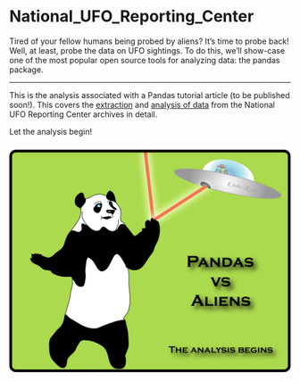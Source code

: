 # National_UFO_Reporting_Center

Tired of your fellow humans being probed by aliens? It’s time to probe back! Well, at least, probe the data on UFO sightings. To do this, we’ll show-case one of the most popular open source tools for analyzing data: the pandas package.

---

This is the analysis associated with a Pandas tutorial article (to be published soon!). This covers the [extraction](./nuforc_spider/README.md) and [analysis of data](ufo_analysis.ipynb) from the National UFO Reporting Center archives in detail.


Let the analysis begin!

<img src="./images/panda_ufo.png">

